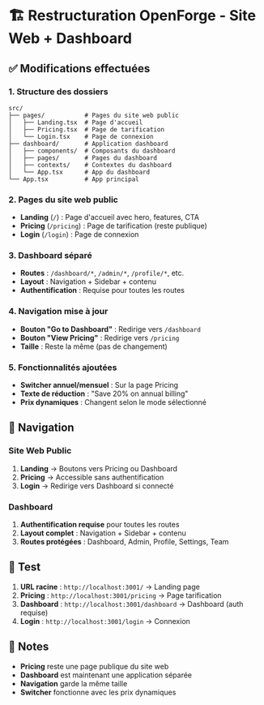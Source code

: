 # 🏗️ Restructuration OpenForge - Site Web + Dashboard

## ✅ Modifications effectuées

### **1. Structure des dossiers**
```
src/
├── pages/           # Pages du site web public
│   ├── Landing.tsx  # Page d'accueil
│   ├── Pricing.tsx  # Page de tarification
│   └── Login.tsx    # Page de connexion
├── dashboard/       # Application dashboard
│   ├── components/  # Composants du dashboard
│   ├── pages/       # Pages du dashboard
│   ├── contexts/    # Contextes du dashboard
│   └── App.tsx      # App du dashboard
└── App.tsx          # App principal
```

### **2. Pages du site web public**
- **Landing** (`/`) : Page d'accueil avec hero, features, CTA
- **Pricing** (`/pricing`) : Page de tarification (reste publique)
- **Login** (`/login`) : Page de connexion

### **3. Dashboard séparé**
- **Routes** : `/dashboard/*`, `/admin/*`, `/profile/*`, etc.
- **Layout** : Navigation + Sidebar + contenu
- **Authentification** : Requise pour toutes les routes

### **4. Navigation mise à jour**
- **Bouton "Go to Dashboard"** : Redirige vers `/dashboard`
- **Bouton "View Pricing"** : Redirige vers `/pricing`
- **Taille** : Reste la même (pas de changement)

### **5. Fonctionnalités ajoutées**
- **Switcher annuel/mensuel** : Sur la page Pricing
- **Texte de réduction** : "Save 20% on annual billing"
- **Prix dynamiques** : Changent selon le mode sélectionné

## 🎯 Navigation

### **Site Web Public**
1. **Landing** → Boutons vers Pricing ou Dashboard
2. **Pricing** → Accessible sans authentification
3. **Login** → Redirige vers Dashboard si connecté

### **Dashboard**
1. **Authentification requise** pour toutes les routes
2. **Layout complet** : Navigation + Sidebar + contenu
3. **Routes protégées** : Dashboard, Admin, Profile, Settings, Team

## 🧪 Test

1. **URL racine** : `http://localhost:3001/` → Landing page
2. **Pricing** : `http://localhost:3001/pricing` → Page tarification
3. **Dashboard** : `http://localhost:3001/dashboard` → Dashboard (auth requise)
4. **Login** : `http://localhost:3001/login` → Connexion

## 📝 Notes

- **Pricing** reste une page publique du site web
- **Dashboard** est maintenant une application séparée
- **Navigation** garde la même taille
- **Switcher** fonctionne avec les prix dynamiques
